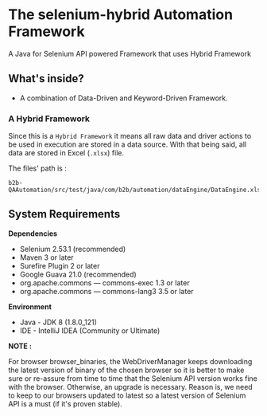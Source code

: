 # The selenium-hybrid Automation Framework

A Java for Selenium API powered Framework that uses Hybrid Framework


## What's inside?

* A combination of Data-Driven and Keyword-Driven Framework.

### A Hybrid Framework

Since this is a `Hybrid Framework` it means all raw data and driver actions to be used in execution are stored in a data source. With that being said, all data are stored in Excel (`.xlsx`) file.

The files' path is :
```
b2b-QAAutomation/src/test/java/com/b2b/automation/dataEngine/DataEngine.xlsx
```

## System Requirements
**Dependencies**
* Selenium 2.53.1 (recommended)
* Maven 3 or later
* Surefire Plugin 2 or later
* Google Guava 21.0 (recommended)
* org.apache.commons — commons-exec 1.3 or later
* org.apache.commons — commons-lang3 3.5 or later

**Environment**
* Java - JDK 8 (1.8.0_121)
* IDE - IntelliJ IDEA (Community or Ultimate)

**NOTE :**

For browser browser_binaries, the WebDriverManager keeps downloading the latest version of binary of the chosen browser so it is better to make sure or re-assure from time to time that the Selenium API version works fine with the browser. Otherwise, an upgrade is necessary. Reason is, we need to keep to our browsers updated to latest so a latest version of Selenium API is a must (if it's proven stable).

